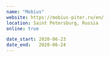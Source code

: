 ```yaml
---
name: "Mobius"
website: https://mobius-piter.ru/en/
location: Saint Petersburg, Russia
online: true

date_start: 2020-06-23
date_end:   2020-06-24
---
```

